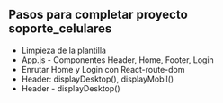## Pasos para completar proyecto soporte_celulares

- Limpieza de la plantilla 
- App.js - Componentes Header, Home, Footer, Login
- Enrutar Home y Login con React-route-dom
- Header: displayDesktop(), displayMobil()
- Header - displayDesktop()